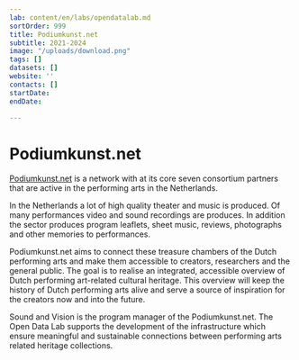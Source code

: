 ```yaml
---
lab: content/en/labs/opendatalab.md
sortOrder: 999
title: Podiumkunst.net
subtitle: 2021-2024
image: "/uploads/download.png"
tags: []
datasets: []
website: ''
contacts: []
startDate: 
endDate: 

---
```

# Podiumkunst.net

[Podiumkunst.net](https://www.podiumkunst.net/over-ons "podiumkunst.net") is a network with at its core seven consortium partners that are active in the performing arts in the Netherlands.

In the Netherlands a lot of high quality theater and music is produced. Of many performances video and sound recordings are produces. In addition the sector produces program leaflets, sheet music, reviews, photographs and other memories to performances.

Podiumkunst.net aims to connect these treasure chambers of the Dutch performing arts and make them accessible to creators, researchers and the general public. The goal is to realise an integrated, accessible overview of Dutch performing art-related cultural heritage. This overview will keep the history of Dutch performing arts alive and serve a source of inspiration for the creators now and into the future.

Sound and Vision is the program manager of the Podiumkunst.net. The Open Data Lab supports the development of the infrastructure which ensure meaningful and sustainable connections between performing arts related heritage collections.